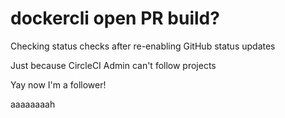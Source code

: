 # dockercli open PR build?

Checking status checks after re-enabling GitHub status updates

Just because CircleCI Admin can't follow projects

Yay now I'm a follower!

aaaaaaaah
